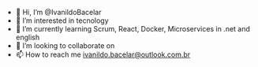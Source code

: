 - 👋 Hi, I’m @IvanildoBacelar
- 👀 I’m interested in tecnology
- 🌱 I’m currently learning Scrum, React, Docker, Microservices in .net and english
- 💞️ I’m looking to collaborate on 
- 📫 How to reach me ivanildo.bacelar@outlook.com.br

<!---
IvanildoBacelar/IvanildoBacelar is a ✨ special ✨ repository because its `README.md` (this file) appears on your GitHub profile.
You can click the Preview link to take a look at your changes.
--->
